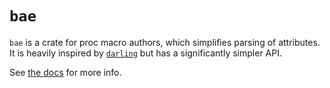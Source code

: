 # `bae`

`bae` is a crate for proc macro authors, which simplifies parsing of attributes. It is heavily inspired by [`darling`](https://crates.io/crates/darling) but has a significantly simpler API.

See [the docs](https://docs.rs/bae) for more info.
